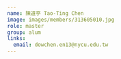 ```yaml
---
name: 陳道亭 Tao-Ting Chen
image: images/members/313605010.jpg
role: master
group: alum
links:
  email: dowchen.en13@nycu.edu.tw
---
```

